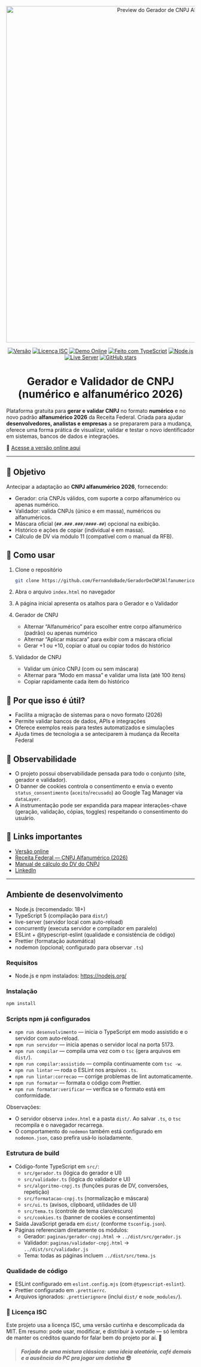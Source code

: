 <p align="center">
  <img src="img/gerador-validador-cnpj-2026-alfanumerico-og.png" alt="Preview do Gerador de CNPJ Alfanumérico 2026" width="900">
</p>

<div align="Center">

[![Versão](https://img.shields.io/badge/version-1.1.0-blue.svg)](https://github.com/FernandoBade/GeradorDeCNPJAlfanumerico)
[![Licença ISC](https://img.shields.io/badge/license-ISC-green.svg)](LICENSE)
[![Demo Online](https://img.shields.io/badge/demo-online-brightgreen.svg)](https://cnpj-2026.bade.digital/)
[![Feito com TypeScript](https://img.shields.io/badge/TypeScript-3178C6?logo=typescript&logoColor=white)](https://www.typescriptlang.org/)
[![Node.js](https://img.shields.io/badge/Node.js-339933?logo=node.js&logoColor=white)](https://nodejs.org/)
[![Live Server](https://img.shields.io/badge/Live--Server-FF6B6B?logo=vercel&logoColor=white)](https://www.npmjs.com/package/live-server)
[![GitHub stars](https://img.shields.io/github/stars/FernandoBade/GeradorDeCNPJAlfanumerico.svg?style=social&label=Star)](https://github.com/FernandoBade/GeradorDeCNPJAlfanumerico/stargazers)

</div>

<div align="center">

# Gerador e Validador de CNPJ (numérico e alfanumérico 2026)

</div>

Plataforma gratuita para **gerar e validar CNPJ** no formato **numérico** e no novo padrão **alfanumérico 2026** da Receita Federal.
Criada para ajudar **desenvolvedores, analistas e empresas** a se prepararem para a mudança, oferece uma forma prática de visualizar, validar e testar o novo identificador em sistemas, bancos de dados e integrações.

🔗 [Acesse a versão online aqui](https://cnpj-2026.bade.digital/)

---

## 🎯 Objetivo

Antecipar a adaptação ao **CNPJ alfanumérico 2026**, fornecendo:

- Gerador: cria CNPJs válidos, com suporte a corpo alfanumérico ou apenas numérico.
- Validador: valida CNPJs (único e em massa), numéricos ou alfanuméricos.
- Máscara oficial (`##.###.###/####-##`) opcional na exibição.
- Histórico e ações de copiar (individual e em massa).
- Cálculo de DV via módulo 11 (compatível com o manual da RFB).

## 🚀 Como usar

1. Clone o repositório

   ```bash
   git clone https://github.com/FernandoBade/GeradorDeCNPJAlfanumerico.git

   ```

2. Abra o arquivo `index.html` no navegador

3. A página inicial apresenta os atalhos para o Gerador e o Validador

4. Gerador de CNPJ
   - Alternar “Alfanumérico” para escolher entre corpo alfanumérico (padrão) ou apenas numérico
   - Alternar “Aplicar máscara” para exibir com a máscara oficial
   - Gerar +1 ou +10, copiar o atual ou copiar todos do histórico

5. Validador de CNPJ
   - Validar um único CNPJ (com ou sem máscara)
   - Alternar para “Modo em massa” e validar uma lista (até 100 itens)
   - Copiar rapidamente cada item do histórico

## 📌 Por que isso é útil?

- Facilita a migração de sistemas para o novo formato (2026)
- Permite validar bancos de dados, APIs e integrações
- Oferece exemplos reais para testes automatizados e simulações
- Ajuda times de tecnologia a se anteciparem à mudança da Receita Federal

## 🔎 Observabilidade

- O projeto possui observabilidade pensada para todo o conjunto (site, gerador e validador).
- O banner de cookies controla o consentimento e envia o evento `status_consentimento` (`aceito`/`recusado`) ao Google Tag Manager via `dataLayer`.
- A instrumentação pode ser expandida para mapear interações-chave (geração, validação, cópias, toggles) respeitando o consentimento do usuário.

## 🔗 Links importantes

- [Versão online](https://cnpj-2026.bade.digital/)
- [Receita Federal — CNPJ Alfanumérico (2026)](https://www.gov.br/receitafederal/pt-br/acesso-a-informacao/acoes-e-programas/programas-e-atividades/cnpj-alfanumerico)
- [Manual de cálculo do DV do CNPJ](https://www.gov.br/receitafederal/pt-br/centrais-de-conteudo/publicacoes/documentos-tecnicos/cnpj/manual-dv-cnpj.pdf/view)
- [LinkedIn](https://linkedin.com/in/fernandobade)

---

## Ambiente de desenvolvimento

- Node.js (recomendado: 18+)
- TypeScript 5 (compilação para `dist/`)
- live-server (servidor local com auto-reload)
- concurrently (executa servidor e compilador em paralelo)
- ESLint + @typescript-eslint (qualidade e consistência de código)
- Prettier (formatação automática)
- nodemon (opcional; configurado para observar `.ts`)

### Requisitos

- Node.js e npm instalados: https://nodejs.org/

### Instalação

```bash
npm install
```

### Scripts npm já configurados

- `npm run desenvolvimento` — inicia o TypeScript em modo assistido e o servidor com auto‑reload.
- `npm run servidor` — inicia apenas o servidor local na porta 5173.
- `npm run compilar` — compila uma vez com o `tsc` (gera arquivos em `dist/`).
- `npm run compilar:assistido` — compila continuamente com `tsc -w`.
- `npm run lintar` — roda o ESLint nos arquivos `.ts`.
- `npm run lintar:correcao` — corrige problemas de lint automaticamente.
- `npm run formatar` — formata o código com Prettier.
- `npm run formatar:verificar` — verifica se o formato está em conformidade.

Observações:

- O servidor observa `index.html` e a pasta `dist/`. Ao salvar `.ts`, o `tsc` recompila e o navegador recarrega.
- O comportamento do `nodemon` também está configurado em `nodemon.json`, caso prefira usá‑lo isoladamente.

### Estrutura de build

- Código-fonte TypeScript em `src/`:
  - `src/gerador.ts` (lógica do gerador e UI)
  - `src/validador.ts` (lógica do validador e UI)
  - `src/algoritmo-cnpj.ts` (funções puras de DV, conversões, repetição)
  - `src/formatacao-cnpj.ts` (normalização e máscara)
  - `src/ui.ts` (avisos, clipboard, utilidades de UI)
  - `src/tema.ts` (controle de tema claro/escuro)
  - `src/cookies.ts` (banner de cookies e consentimento)
- Saída JavaScript gerada em `dist/` (conforme `tsconfig.json`).
- Páginas referenciam diretamente os módulos:
  - Gerador: `paginas/gerador-cnpj.html` → `../dist/src/gerador.js`
  - Validador: `paginas/validador-cnpj.html` → `../dist/src/validador.js`
  - Tema: todas as páginas incluem `../dist/src/tema.js`

### Qualidade de código

- ESLint configurado em `eslint.config.mjs` (com `@typescript-eslint`).
- Prettier configurado em `.prettierrc`.
- Arquivos ignorados: `.prettierignore` (inclui `dist/` e `node_modules/`).

### 🧾 Licença ISC

Este projeto usa a licença ISC, uma versão curtinha e descomplicada da MIT. Em resumo: pode usar, modificar, e distribuir à vontade — só lembra de manter os créditos quando for falar bem do projeto por aí. 💞


> #### _Forjado de uma mistura clássica: uma ideia aleatória, café demais e a ausência do PC pra jogar um dotinha_ 😎
